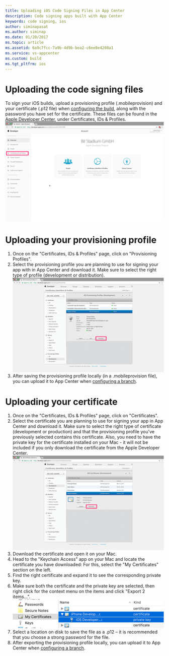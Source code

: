 ```yaml
---
title: Uploading iOS Code Signing Files in App Center
description: Code signing apps built with App Center
keywords: code signing, ios
author: siminapasat
ms.author: siminap
ms.date: 01/20/2017
ms.topic: article
ms.assetid: 6a9c7fcc-7a9b-4d9b-bea2-c6ee8e4208a1
ms.service: vs-appcenter
ms.custom: build
ms.tgt_pltfrm: ios
---
```


# Uploading the code signing files

To sign your iOS builds, upload a provisioning profile (.mobileprovision) and your certificate (.p12 file) when [configuring the build](~/build/ios/first-build.md), along with the password you have set for the certificate. These files can be found in the [Apple Developer Center](https://developer.apple.com/account/), under Certificates, IDs & Profiles.
![Apple Developer: Certificates, IDs & Profiles][apple-certificates]

# Uploading your provisioning profile
1. Once on the "Certificates, IDs & Profiles" page, click on "Provisioning Profiles".
2. Select the provisioning profile you are planning to use for signing your app with in App Center and download it. Make sure to select the right type of profile (development or distribution).
![Download provisioning profile][download-provisioning-profile]
3. After saving the provisioning profile locally (in a .mobileprovision file), you can upload it to App Center when [configuring a branch](~/build/ios/first-build.md).

# Uploading your certificate
1. Once on the "Certificates, IDs & Profiles" page, click on "Certificates".
2. Select the certificate you are planning to use for signing your app in App Center and download it. Make sure to select the right type of certificate (development or production) and that the provisioning profile you've previously selected contains this certificate. Also, you need to have the private key for the certificate installed on your Mac - it will not be included if you only download the certificate from the Apple Developer Center.
![Download certificate from Apple Developer][download-certificate]
3. Download the certificate and open it on your Mac.
4. Head to the "Keychain Access" app on your Mac and locate the certificate you have downloaded: For this, select the "My Certificates" section on the left.
5. Find the right certificate and expand it to see the corresponding private key.
6. Make sure both the certificate and the private key are selected, then right click for the context menu on the items and click "Export 2 items…".
![Export certificate from keychain][export-certificate]
7. Select a location on disk to save the file as a .p12 – it is recommended that you choose a strong password for the file.
8. After exporting the provisioning profile locally, you can upload it to App Center when [configuring a branch](~/build/ios/first-build.md).

[apple-certificates]: images/apple-developer-certificates-blurred.png
[download-provisioning-profile]: images/provisioning-profile-blurred.png
[export-certificate]: images/ios-keychain-certificates.png
[download-certificate]: images/certificate-blurred.png
